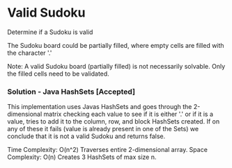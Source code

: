 # Valid Sudoku

Determine if a Sudoku is valid

The Sudoku board could be partially filled, where empty cells are filled with the character '.'

Note:
A valid Sudoku board (partially filled) is not necessarily solvable. Only the filled cells need to be validated.

### Solution - Java HashSets [Accepted]
 This implementation uses Javas HashSets and goes through the 2-dimensional matrix checking each value to see if it is either '.' or if it is a value, tries to add it to the column, row, and block HashSets created. If on any of these it fails (value is already present in one of the Sets) we conclude that it is not a valid Sudoku and returns false.

 Time Complexity: O(n^2) Traverses entire 2-dimensional array.
 Space Complexity: O(n) Creates 3 HashSets of max size n.
